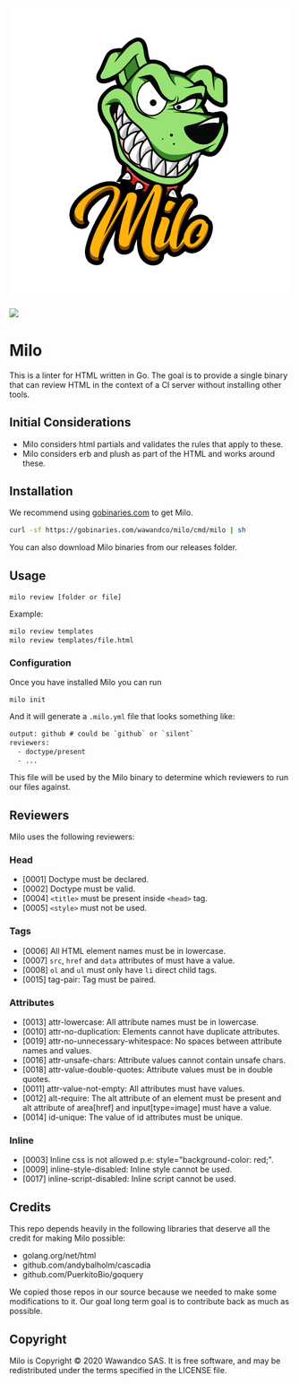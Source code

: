 ![](https://github.com/wawandco/milo/blob/master/milo-logo.png)

![](https://github.com/wawandco/milo/workflows/Test/badge.svg)
# Milo

This is a linter for HTML written in Go. The goal is to provide a single binary that can review HTML in the context of a CI server without installing other tools.

## Initial Considerations

- Milo considers html partials and validates the rules that apply to these.
- Milo considers erb and plush as part of the HTML and works around these.

## Installation

We recommend using [gobinaries.com](gobinaries.com) to get Milo.

```sh
curl -sf https://gobinaries.com/wawandco/milo/cmd/milo | sh
```

You can also download Milo binaries from our releases folder.

## Usage

```
milo review [folder or file]
```

Example:

```
milo review templates
milo review templates/file.html
```

### Configuration

Once you have installed Milo you can run 
```
milo init
```

And it will generate a `.milo.yml` file that looks something like:

```
output: github # could be `github` or `silent`
reviewers:
  - doctype/present 
  - ...
```

This file will be used by the Milo binary to determine which reviewers to run our files against.

## Reviewers

Milo uses the following reviewers:

### Head

- [0001] Doctype must be declared.
- [0002] Doctype must be valid.
- [0004] `<title>` must be present inside `<head>` tag.
- [0005] `<style>` must not be used.

### Tags

- [0006] All HTML element names must be in lowercase.
- [0007] `src`, `href` and `data` attributes of must have a value.
- [0008] `ol` and `ul` must only have `li` direct child tags.
- [0015] tag-pair: Tag must be paired.

### Attributes

- [0013] attr-lowercase: All attribute names must be in lowercase.
- [0010] attr-no-duplication: Elements cannot have duplicate attributes.
- [0019] attr-no-unnecessary-whitespace: No spaces between attribute names and values.
- [0016] attr-unsafe-chars: Attribute values cannot contain unsafe chars.
- [0018] attr-value-double-quotes: Attribute values must be in double quotes.
- [0011] attr-value-not-empty: All attributes must have values.
- [0012] alt-require: The alt attribute of an element must be present and alt attribute of area[href] and input[type=image] must have a value.
- [0014] id-unique: The value of id attributes must be unique.

### Inline

- [0003] Inline css is not allowed p.e: style="background-color: red;".
- [0009] inline-style-disabled: Inline style cannot be used.
- [0017] inline-script-disabled: Inline script cannot be used.

## Credits

This repo depends heavily in the following libraries that deserve all the credit for making Milo possible:

- golang.org/net/html 
- github.com/andybalholm/cascadia
- github.com/PuerkitoBio/goquery

We copied those repos in our source because we needed to make some modifications to it. Our goal long term goal is to contribute back as much as possible.

## Copyright

Milo is Copyright © 2020 Wawandco SAS. It is free software, and may be redistributed under the terms specified in the LICENSE file.


